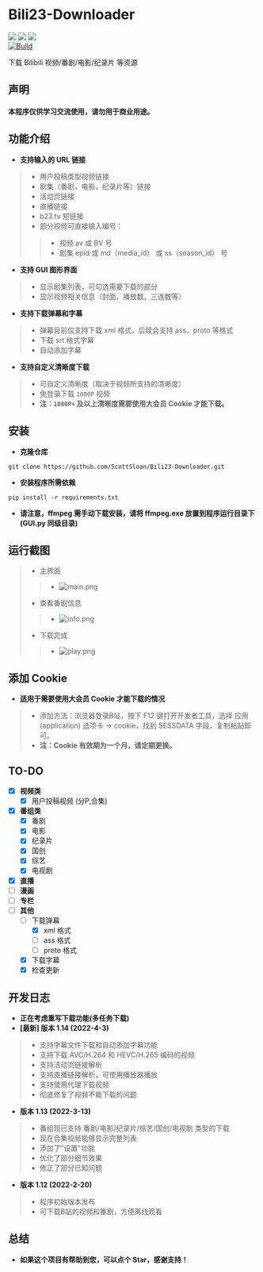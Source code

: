 # Bili23-Downloader
![](https://img.shields.io/badge/Latest_Version-1.13-green.svg) ![](https://img.shields.io/badge/Python-3.8.10-green.svg) ![](https://img.shields.io/badge/wxPython-4.1.1-green.svg)  
[![Build](https://github.com/ScottSloan/Bili23-Downloader/actions/workflows/build.yml/badge.svg)](https://github.com/ScottSloan/Bili23-Downloader/actions/workflows/build.yml)  
  
下载 Bilibili 视频/番剧/电影/纪录片 等资源  
## 声明
#### 本程序仅供学习交流使用，请勿用于商业用途。  
## 功能介绍
- **支持输入的 URL 链接**
> - 用户投稿类型视频链接
> - 剧集（番剧，电影，纪录片等）链接
> - 活动页链接
> - 直播链接
> - b23.tv 短链接
> - 部分视频可直接输入编号：
> > - 视频 av 或 BV 号
> > - 剧集 epid 或 md（media_id） 或 ss（season_id） 号
- **支持 GUI 图形界面**  
> - 显示剧集列表，可勾选需要下载的部分
> - 显示视频相关信息（封面，播放数，三连数等）
- **支持下载弹幕和字幕**  
> - 弹幕目前仅支持下载 xml 格式，后续会支持 ass，proto 等格式
> - 下载 srt 格式字幕
> - 自动添加字幕
- **支持自定义清晰度下载**  
> - 可自定义清晰度（取决于视频所支持的清晰度）  
> - 免登录下载 `1080P` 视频  
> - **注：`1080P+` 及以上清晰度需要使用大会员 Cookie 才能下载。**
## 安装
- **克隆仓库**
```
git clone https://github.com/ScottSloan/Bili23-Downloader.git
```
- **安装程序所需依赖**
```
pip install -r requirements.txt
```
- **请注意，ffmpeg 需手动下载安装，请将 ffmpeg.exe 放置到程序运行目录下 (GUI.py 同级目录)**
## 运行截图
> - 主界面
> > - ![main.png](https://s2.loli.net/2022/04/03/iEWLIeFhHUx25OV.png)
> - 查看番剧信息
> > - ![info.png](https://s2.loli.net/2022/04/03/3wWUTkDbZHinq5j.png)
> - 下载完成
> > - ![play.png](https://s2.loli.net/2022/04/03/lpKTSjQUgzcJW1B.png)
## 添加 Cookie
- **适用于需要使用大会员 Cookie 才能下载的情况**
> - 添加方法：浏览器登录B站，按下 F12 键打开开发者工具，选择 应用(application) 选项卡 -> cookie，找到 SESSDATA 字段，复制粘贴即可。
> - **注：Cookie 有效期为一个月，请定期更换。**
## TO-DO
- [X] **视频类**
  - [X] 用户投稿视频 (分P,合集)
- [X] **番组类**
  - [X] 番剧
  - [X] 电影
  - [X] 纪录片
  - [X] 国创
  - [X] 综艺
  - [X] 电视剧
- [X] **直播**
- [ ] **漫画**
- [ ] **专栏**
- [ ] **其他**
  - [ ] 下载弹幕
    - [X] xml 格式
    - [ ] ass 格式
    - [ ] proto 格式
  - [X] 下载字幕
  - [X] 检查更新
## 开发日志
- **正在考虑重写下载功能(多任务下载)**
- **[最新] 版本 1.14 (2022-4-3)**
> - 支持字幕文件下载和自动添加字幕功能
> - 支持下载 AVC/H.264 和 HEVC/H.265 编码的视频
> - 支持活动页链接解析
> - 支持直播链接解析，可使用播放器播放
> - 支持使用代理下载视频
> - 彻底修复了视频不能下载的问题
- **版本 1.13 (2022-3-13)**
> - 番组现已支持 番剧/电影/纪录片/综艺/国创/电视剧 类型的下载
> - 现在合集视频能够显示完整列表
> - 添加了"设置"功能
> - 优化了部分细节效果
> - 修正了部分已知问题
- **版本 1.12 (2022-2-20)**
> - 程序初始版本发布
> - 可下载B站的视频和番剧，方便离线观看
## 总结
- **如果这个项目有帮助到您，可以点个 Star，感谢支持！**
